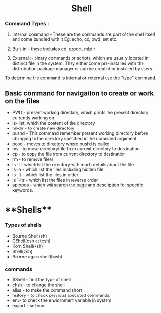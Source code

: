 <h1 align="Center"> Shell </h1>

###  Command Types :

1. Internal  command - These are the commands are part of the shell itself and come bundled with it
Eg: echo, cd, pwd, set etc.

2. Bulit-in - these includes  cd, export. mkdir

3. External :- binary commands or scripts, which are usually located in dictinct file in the system.
 They either come pre-installed with the distrubution package manager or can be created or installed by users.

To determine the command is internal or external use the "type" command.


## Basic command for navigation to create or work on the files

+ PWD - present working directory, which prints the present directory currently working on <br/>
+ ls-  list, which the content of the directory <br/>
+ mkdir - to create new directory <br/>
+ pushd -  This command remember present working directory before changing to the directory specified in the command argument <br/>
+ popd - moves to directory where pushd is called <br/>
+ mv - to move directory/file from current directory to destination <br/>
+ cp - to copy the file from current directory to destination <br/>
+ rm - to remove file/s <br/>
+ ls -l - which list the directory with much details about the file <br/>
+ ls -a - which list the files including hidden file <br/>
+ ls -lt - which list the files in order <br/>
+ ls 1-ltr - which list the files in reverse order <br/>
+ apropos - which will search the page and description for specific keywords.

<h1>**Shells**</h1>

### Types of shells

+ Bourne Shell (sh)
+ CShell(csh ot tcsh)
+ Korn Shell(ksh)
+ Shell(zsh)
+ Bourne again shell(bash)

### commands

* $Shell - find the type of shell
* chsh - to change the shell
* alias - to make the command short
* history - to check previous executed commands.
* env- to check the enviornment variable in system
* export - set env.

